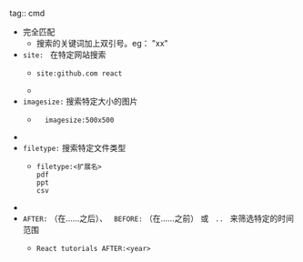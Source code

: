 tag:: cmd

- 完全匹配
	- 搜索的关键词加上双引号。eg： "xx"
- `site:`   在特定网站搜索
	- ```apl
	  site:github.com react
	  ```
	-
- `imagesize:` 搜索特定大小的图片
	- ```apl
	    imagesize:500x500
	  ```
-
- `filetype:` 搜索特定文件类型
	- ```apl
	  filetype:<扩展名>
	  pdf
	  ppt
	  csv
	  ```
-
- `AFTER:` （在……之后）、   `BEFORE:` （在……之前） 或   `..`   来筛选特定的时间范围
	- ```apl
	  React tutorials AFTER:<year>
	  ```